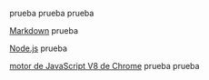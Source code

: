 prueba
prueba
prueba

[Markdown](https://es.wikipedia.org/wiki/Markdown)
prueba

[Node.js](https://nodejs.org/)
prueba

[motor de JavaScript V8 de Chrome](https://developers.google.com/v8/)
prueba
prueba